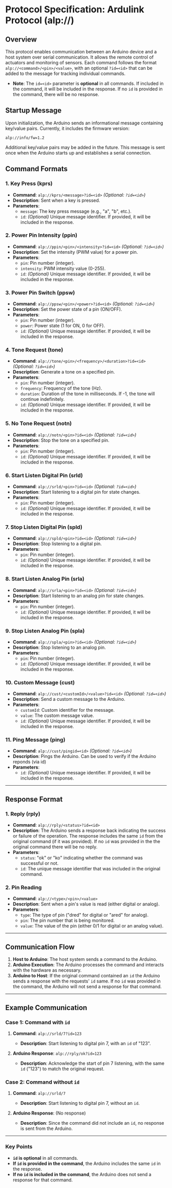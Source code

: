 # Protocol Specification: Ardulink Protocol (alp://)

## Overview
This protocol enables communication between an Arduino device and a host system over serial communication. It allows the remote control of actuators and monitoring of sensors. Each command follows the format `alp://<command>/<pin>/<value>`, with an optional `?id=<id>` that can be added to the message for tracking individual commands.

- **Note**: The `id=<id>` parameter is **optional** in all commands. If included in the command, it will be included in the response. If no `id` is provided in the command, there will be no response.

## Startup Message
Upon initialization, the Arduino sends an informational message containing key/value pairs. Currently, it includes the firmware version:

`alp://info/fw=1.2`

Additional key/value pairs may be added in the future. This message is sent once when the Arduino starts up and establishes a serial connection.


## Command Formats

### 1. **Key Press (kprs)**
- **Command**: `alp://kprs/<message>?id=<id>` *(Optional: `?id=<id>`)*  
- **Description**: Sent when a key is pressed.  
- **Parameters**:
  - `message`: The key press message (e.g., "a", "b", etc.).
  - `id`: *(Optional)* Unique message identifier. If provided, it will be included in the response.

### 2. **Power Pin Intensity (ppin)**
- **Command**: `alp://ppin/<pin>/<intensity>?id=<id>` *(Optional: `?id=<id>`)*  
- **Description**: Set the intensity (PWM value) for a power pin.  
- **Parameters**:
  - `pin`: Pin number (integer).
  - `intensity`: PWM intensity value (0-255).
  - `id`: *(Optional)* Unique message identifier. If provided, it will be included in the response.

### 3. **Power Pin Switch (ppsw)**
- **Command**: `alp://ppsw/<pin>/<power>?id=<id>` *(Optional: `?id=<id>`)*  
- **Description**: Set the power state of a pin (ON/OFF).  
- **Parameters**:
  - `pin`: Pin number (integer).
  - `power`: Power state (1 for ON, 0 for OFF).
  - `id`: *(Optional)* Unique message identifier. If provided, it will be included in the response.

### 4. **Tone Request (tone)**
- **Command**: `alp://tone/<pin>/<frequency>/<duration>?id=<id>` *(Optional: `?id=<id>`)*  
- **Description**: Generate a tone on a specified pin.  
- **Parameters**:
  - `pin`: Pin number (integer).
  - `frequency`: Frequency of the tone (Hz).
  - `duration`: Duration of the tone in milliseconds. If -1, the tone will continue indefinitely.
  - `id`: *(Optional)* Unique message identifier. If provided, it will be included in the response.

### 5. **No Tone Request (notn)**
- **Command**: `alp://notn/<pin>?id=<id>` *(Optional: `?id=<id>`)*  
- **Description**: Stop the tone on a specified pin.  
- **Parameters**:
  - `pin`: Pin number (integer).
  - `id`: *(Optional)* Unique message identifier. If provided, it will be included in the response.

### 6. **Start Listen Digital Pin (srld)**
- **Command**: `alp://srld/<pin>?id=<id>` *(Optional: `?id=<id>`)*  
- **Description**: Start listening to a digital pin for state changes.  
- **Parameters**:
  - `pin`: Pin number (integer).
  - `id`: *(Optional)* Unique message identifier. If provided, it will be included in the response.

### 7. **Stop Listen Digital Pin (spld)**
- **Command**: `alp://spld/<pin>?id=<id>` *(Optional: `?id=<id>`)*  
- **Description**: Stop listening to a digital pin.  
- **Parameters**:
  - `pin`: Pin number (integer).
  - `id`: *(Optional)* Unique message identifier. If provided, it will be included in the response.

### 8. **Start Listen Analog Pin (srla)**
- **Command**: `alp://srla/<pin>?id=<id>` *(Optional: `?id=<id>`)*  
- **Description**: Start listening to an analog pin for state changes.  
- **Parameters**:
  - `pin`: Pin number (integer).
  - `id`: *(Optional)* Unique message identifier. If provided, it will be included in the response.

### 9. **Stop Listen Analog Pin (spla)**
- **Command**: `alp://spla/<pin>?id=<id>` *(Optional: `?id=<id>`)*  
- **Description**: Stop listening to an analog pin.  
- **Parameters**:
  - `pin`: Pin number (integer).
  - `id`: *(Optional)* Unique message identifier. If provided, it will be included in the response.

### 10. **Custom Message (cust)**
- **Command**: `alp://cust/<customId>/<value>?id=<id>` *(Optional: `?id=<id>`)*  
- **Description**: Send a custom message to the Arduino.  
- **Parameters**:
  - `customId`: Custom identifier for the message.
  - `value`: The custom message value.
  - `id`: *(Optional)* Unique message identifier. If provided, it will be included in the response.

### 11. **Ping Message (ping)**
- **Command**: `alp://cust/pingid=<id>` *(Optional: `?id=<id>`)*  
- **Description**: Pings the Arduino. Can be used to verify if the Arduino reponds (via id)
- **Parameters**:
  - `id`: *(Optional)* Unique message identifier. If provided, it will be included in the response.

---

## Response Format

### 1. **Reply (rply)**
- **Command**: `alp://rply/<status>?id=<id>`  
- **Description**: The Arduino sends a response back indicating the success or failure of the operation. The response includes the same `id` from the original command (if it was provided). If no `id` was provided in the the original command there will be no reply. 
- **Parameters**:
  - `status`: "ok" or "ko" indicating whether the command was successful or not.
  - `id`: The unique message identifier that was included in the original command. 

### 2. **Pin Reading**
- **Command**: `alp://<type>/<pin>/<value>`
- **Description**: Sent when a pin's value is read (either digital or analog).  
- **Parameters**:
  - `type`: The type of pin ("dred" for digital or "ared" for analog).
  - `pin`: The pin number that is being monitored.
  - `value`: The value of the pin (either 0/1 for digital or an analog value).

---

## Communication Flow

1. **Host to Arduino**: The host system sends a command to the Arduino.
2. **Arduino Execution**: The Arduino processes the command and interacts with the hardware as necessary.
3. **Arduino to Host**: If the original command contained an `id` the Arduino sends a response with the requests' `id` same. If no `id` was provided in the command, the Arduino will not send a response for that command.

---

## Example Communication

### Case 1: Command with `id`

1. **Command**: `alp://srld/7?id=123`
   - **Description**: Start listening to digital pin 7, with an `id` of "123".
   
2. **Arduino Response**: `alp://rply/ok?id=123`
   - **Description**: Acknowledge the start of pin 7 listening, with the same `id` ("123") to match the original request.

### Case 2: Command without `id`

1. **Command**: `alp://srld/7`
   - **Description**: Start listening to digital pin 7, without an `id`.
   
2. **Arduino Response**: (No response)
   - **Description**: Since the command did not include an `id`, no response is sent from the Arduino.

---

### Key Points

- **`id` is optional** in all commands.
- **If `id` is provided in the command**, the Arduino includes the same `id` in the response.
- **If no `id` is included in the command**, the Arduino does not send a response for that command.
